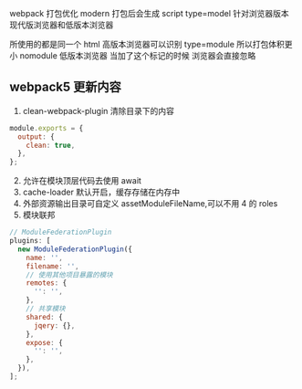 webpack 打包优化
modern
打包后会生成 script type=model
针对浏览器版本 现代版浏览器和低版本浏览器

所使用的都是同一个 html
高版本浏览器可以识别 type=module 所以打包体积更小
nomodule 低版本浏览器 当加了这个标记的时候 浏览器会直接忽略

## webpack5 更新内容

1. clean-webpack-plugin 清除目录下的内容

```js
module.exports = {
  output: {
    clean: true,
  },
};
```

2. 允许在模块顶层代码去使用 await
3. cache-loader 默认开启，缓存存储在内存中
4. 外部资源输出目录可自定义 assetModuleFileName,可以不用 4 的 roles
5. 模块联邦

```js
// ModuleFederationPlugin
plugins: [
  new ModuleFederationPlugin({
    name: '',
    filename: '',
    // 使用其他项目暴露的模块
    remotes: {
      '': '',
    },
    // 共享模块
    shared: {
      jqery: {},
    },
    expose: {
      '': '',
    },
  }),
];
```

<Gitalk />